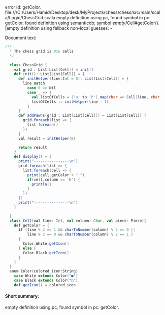 error id: getColor.
file:///C:/Users/Hamid/Desktop/desk/MyProjects/chess/chess/src/main/scala/Logic/ChessGrid.scala
empty definition using pc, found symbol in pc: getColor.
found definition using semanticdb; symbol _empty_/Cell#getColor().
|empty definition using fallback
non-local guesses:
	 -

Document text:

```scala
/**
  * The chess grid is 8x8 cells 
  */

  class ChessGrid {
    val grid : List[List[Cell]] = init()
    def init(): List[List[Cell]] = {
      def initHelper(line:Int = 8): List[List[Cell]] = {
        line match
          case 0 => Nil
          case _ => {
            val listOfCells = ('a' to 'h').map(char => Cell(line, char, Piece.Empty)).toList
            listOfCells :: initHelper(line - 1)
          }
      }
      def addPawns(grid : List[List[Cell]]) = List[List[Cell]] {
        grid.foreach(list => {
          list.foreach()
        })
      }
      val result = initHelper(8)

      return result
    }
    def display() = {
      print("----------------\n")
      grid.foreach(list => {
        list.foreach(cell => {
          print(cell.getColor + " ")
          if(cell.column == 'h') {
            println()
          }
        })
      })
      print("----------------\n")
    }

  }
  class Cell(val line: Int, val column: Char, val piece: Piece){
    def getColor = {
      if (line % 2 == 1 && charToNumber(column) % 2 == 0 ||
          line % 2 == 0 && charToNumber(column) % 2 == 1 ) 
      {
        Color.White.getIcon()
      } else {
        Color.Black.getIcon()
      }
    }
  }
  enum Color(colored_icon:String):
    case White extends Color("■")
    case Black extends Color("□")
    def getIcon() = colored_icon
```

#### Short summary: 

empty definition using pc, found symbol in pc: getColor.